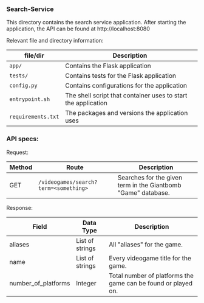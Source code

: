 ### Search-Service

This directory contains the search service application. 
After starting the application, the API can be found at http://localhost:8080

Relevant file and directory information:

| file/dir    | Description |
| ----------- | ----------- | 
| `app/`     | Contains the Flask application  |  
| `tests/`     | Contains tests for the Flask application  |  
| `config.py`     | Contains configurations for the application  |  
| `entrypoint.sh`     | The shell script that container uses to start the application  |  
| `requirements.txt`     | The packages and versions the application uses  |  


### API specs:

Request:

| Method      | Route | Description |
| ----------- | ----------- | ----------- |
| GET     |  `/videogames/search?term=<something>`      | Searches for the given term in the Giantbomb "Game" database. |  

Response:

| Field    | Data Type | Description |
| ----------- | ----------- | ----------- |
| aliases     | List of strings | All "aliases" for the game.  |  
| name     | List of strings | Every videogame title for the game.  |  
| number_of_platforms |  Integer   | Total number of platforms the game can be found or played on. |  
